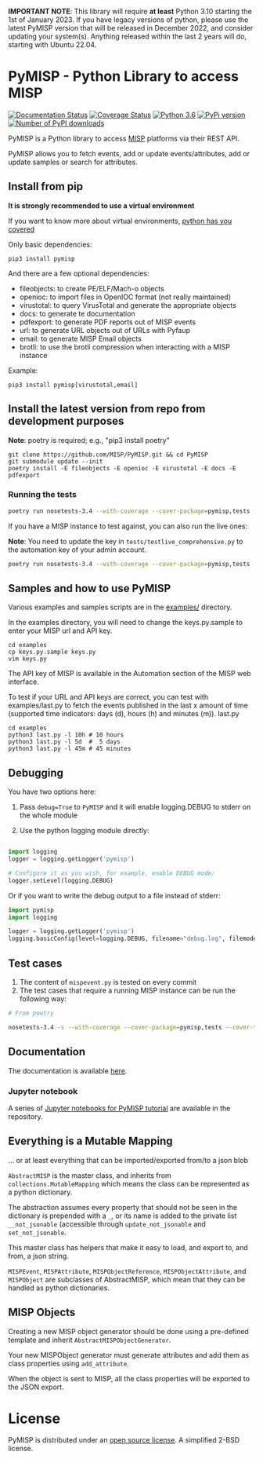 **IMPORTANT NOTE**: This library will require **at least** Python 3.10 starting the 1st of January 2023. If you have legacy versions of python, please use the latest PyMISP version that will be released in December 2022, and consider updating your system(s). Anything released within the last 2 years will do, starting with Ubuntu 22.04.

# PyMISP - Python Library to access MISP

[![Documentation Status](https://readthedocs.org/projects/pymisp/badge/?version=latest)](http://pymisp.readthedocs.io/?badge=latest)
[![Coverage Status](https://coveralls.io/repos/github/MISP/PyMISP/badge.svg?branch=main)](https://coveralls.io/github/MISP/PyMISP?branch=main)
[![Python 3.6](https://img.shields.io/badge/python-3.6+-blue.svg)](https://www.python.org/downloads/release/python-360/)
[![PyPi version](https://img.shields.io/pypi/v/pymisp.svg)](https://pypi.python.org/pypi/pymisp/)
[![Number of PyPI downloads](https://img.shields.io/pypi/dm/pymisp.svg)](https://pypi.python.org/pypi/pymisp/)

PyMISP is a Python library to access [MISP](https://github.com/MISP/MISP) platforms via their REST API.

PyMISP allows you to fetch events, add or update events/attributes, add or update samples or search for attributes.

## Install from pip

**It is strongly recommended to use a virtual environment**

If you want to know more about virtual environments, [python has you covered](https://docs.python.org/3/tutorial/venv.html)

Only basic dependencies:
```
pip3 install pymisp
```

And there are a few optional dependencies:
* fileobjects: to create PE/ELF/Mach-o objects
* openioc: to import files in OpenIOC format (not really maintained)
* virustotal: to query VirusTotal and generate the appropriate objects
* docs: to generate te documentation
* pdfexport: to generate PDF reports out of MISP events
* url: to generate URL objects out of URLs with Pyfaup
* email: to generate MISP Email objects
* brotli: to use the brotli compression when interacting with a MISP instance

Example:

```
pip3 install pymisp[virustotal,email]
```

## Install the latest version from repo from development purposes

**Note**: poetry is required; e.g., "pip3 install poetry"

```
git clone https://github.com/MISP/PyMISP.git && cd PyMISP
git submodule update --init
poetry install -E fileobjects -E openioc -E virustotal -E docs -E pdfexport
```

### Running the tests

```bash
poetry run nosetests-3.4 --with-coverage --cover-package=pymisp,tests --cover-tests tests/test_*.py
```

If you have a MISP instance to test against, you can also run the live ones:

**Note**: You need to update the key in `tests/testlive_comprehensive.py` to the automation key of your admin account.

```bash
poetry run nosetests-3.4 --with-coverage --cover-package=pymisp,tests --cover-tests tests/testlive_comprehensive.py
```

## Samples and how to use PyMISP

Various examples and samples scripts are in the [examples/](examples/) directory.

In the examples directory, you will need to change the keys.py.sample to enter your MISP url and API key.

```
cd examples
cp keys.py.sample keys.py
vim keys.py
```

The API key of MISP is available in the Automation section of the MISP web interface.

To test if your URL and API keys are correct, you can test with examples/last.py to
fetch the events published in the last x amount of time (supported time indicators: days (d), hours (h) and minutes (m)).
last.py
```
cd examples
python3 last.py -l 10h # 10 hours
python3 last.py -l 5d  #  5 days
python3 last.py -l 45m # 45 minutes
```


## Debugging

You have two options here:

1. Pass `debug=True` to `PyMISP` and it will enable logging.DEBUG to stderr on the whole module

2. Use the python logging module directly:

```python

import logging
logger = logging.getLogger('pymisp')

# Configure it as you wish, for example, enable DEBUG mode:
logger.setLevel(logging.DEBUG)
```

Or if you want to write the debug output to a file instead of stderr:

```python
import pymisp
import logging

logger = logging.getLogger('pymisp')
logging.basicConfig(level=logging.DEBUG, filename="debug.log", filemode='w', format=pymisp.FORMAT)
```

## Test cases

1. The content of `mispevent.py` is tested on every commit
2. The test cases that require a running MISP instance can be run the following way:


```bash
# From poetry

nosetests-3.4 -s --with-coverage --cover-package=pymisp,tests --cover-tests tests/testlive_comprehensive.py:TestComprehensive.[test_name]

```

## Documentation

The documentation is available [here](https://pymisp.readthedocs.io/en/latest/).

### Jupyter notebook

A series of [Jupyter notebooks for PyMISP tutorial](https://github.com/MISP/PyMISP/tree/main/docs/tutorial) are available in the repository.

## Everything is a Mutable Mapping

... or at least everything that can be imported/exported from/to a json blob

`AbstractMISP` is the master class, and inherits from `collections.MutableMapping` which means
the class can be represented as a python dictionary.

The abstraction assumes every property that should not be seen in the dictionary is prepended with a `_`,
or its name is added to the private list `__not_jsonable` (accessible through `update_not_jsonable` and `set_not_jsonable`.

This master class has helpers that make it easy to load, and export to, and from, a json string.

`MISPEvent`, `MISPAttribute`, `MISPObjectReference`, `MISPObjectAttribute`, and `MISPObject`
are subclasses of AbstractMISP, which mean that they can be handled as python dictionaries.

## MISP Objects

Creating a new MISP object generator should be done using a pre-defined template and inherit `AbstractMISPObjectGenerator`.

Your new MISPObject generator must generate attributes and add them as class properties using `add_attribute`.

When the object is sent to MISP, all the class properties will be exported to the JSON export.

# License

PyMISP is distributed under an [open source license](./LICENSE). A simplified 2-BSD license.

